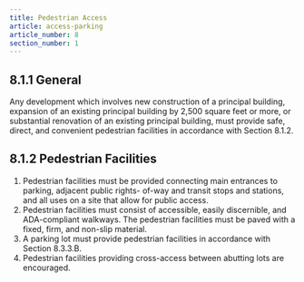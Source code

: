 ```yaml
---
title: Pedestrian Access
article: access-parking
article_number: 8
section_number: 1
---
```


## 8.1.1 General

Any development which involves new construction of a principal building, expansion of an existing principal building by 2,500 square feet or more, or
substantial renovation of an existing principal building, must provide safe, direct, and convenient pedestrian facilities in accordance with Section 8.1.2.

## 8.1.2 Pedestrian Facilities

1. Pedestrian facilities must be provided connecting main entrances to parking, adjacent public rights- of-way and transit stops and stations, and all uses on a site that allow for public access.
2. Pedestrian facilities must consist of accessible, easily discernible, and ADA-compliant walkways. The pedestrian facilities must be paved with a fixed, firm, and non-slip material.
3. A parking lot must provide pedestrian facilities in accordance with Section 8.3.3.B.
4. Pedestrian facilities providing cross-access between abutting lots are encouraged.
